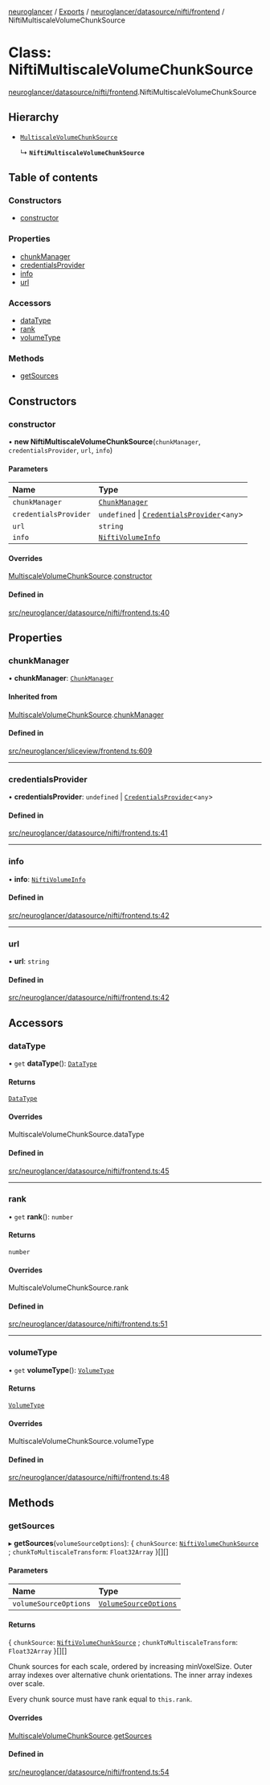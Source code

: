 [neuroglancer](../README.md) / [Exports](../modules.md) / [neuroglancer/datasource/nifti/frontend](../modules/neuroglancer_datasource_nifti_frontend.md) / NiftiMultiscaleVolumeChunkSource

# Class: NiftiMultiscaleVolumeChunkSource

[neuroglancer/datasource/nifti/frontend](../modules/neuroglancer_datasource_nifti_frontend.md).NiftiMultiscaleVolumeChunkSource

## Hierarchy

- [`MultiscaleVolumeChunkSource`](neuroglancer_sliceview_volume_frontend.MultiscaleVolumeChunkSource.md)

  ↳ **`NiftiMultiscaleVolumeChunkSource`**

## Table of contents

### Constructors

- [constructor](neuroglancer_datasource_nifti_frontend.NiftiMultiscaleVolumeChunkSource.md#constructor)

### Properties

- [chunkManager](neuroglancer_datasource_nifti_frontend.NiftiMultiscaleVolumeChunkSource.md#chunkmanager)
- [credentialsProvider](neuroglancer_datasource_nifti_frontend.NiftiMultiscaleVolumeChunkSource.md#credentialsprovider)
- [info](neuroglancer_datasource_nifti_frontend.NiftiMultiscaleVolumeChunkSource.md#info)
- [url](neuroglancer_datasource_nifti_frontend.NiftiMultiscaleVolumeChunkSource.md#url)

### Accessors

- [dataType](neuroglancer_datasource_nifti_frontend.NiftiMultiscaleVolumeChunkSource.md#datatype)
- [rank](neuroglancer_datasource_nifti_frontend.NiftiMultiscaleVolumeChunkSource.md#rank)
- [volumeType](neuroglancer_datasource_nifti_frontend.NiftiMultiscaleVolumeChunkSource.md#volumetype)

### Methods

- [getSources](neuroglancer_datasource_nifti_frontend.NiftiMultiscaleVolumeChunkSource.md#getsources)

## Constructors

### constructor

• **new NiftiMultiscaleVolumeChunkSource**(`chunkManager`, `credentialsProvider`, `url`, `info`)

#### Parameters

| Name | Type |
| :------ | :------ |
| `chunkManager` | [`ChunkManager`](neuroglancer_chunk_manager_frontend.ChunkManager.md) |
| `credentialsProvider` | `undefined` \| [`CredentialsProvider`](neuroglancer_credentials_provider.CredentialsProvider.md)<`any`\> |
| `url` | `string` |
| `info` | [`NiftiVolumeInfo`](../interfaces/neuroglancer_datasource_nifti_base.NiftiVolumeInfo.md) |

#### Overrides

[MultiscaleVolumeChunkSource](neuroglancer_sliceview_volume_frontend.MultiscaleVolumeChunkSource.md).[constructor](neuroglancer_sliceview_volume_frontend.MultiscaleVolumeChunkSource.md#constructor)

#### Defined in

[src/neuroglancer/datasource/nifti/frontend.ts:40](https://github.com/ActiveBrainAtlas2/neuroglancer/blob/91617476/src/neuroglancer/datasource/nifti/frontend.ts#L40)

## Properties

### chunkManager

• **chunkManager**: [`ChunkManager`](neuroglancer_chunk_manager_frontend.ChunkManager.md)

#### Inherited from

[MultiscaleVolumeChunkSource](neuroglancer_sliceview_volume_frontend.MultiscaleVolumeChunkSource.md).[chunkManager](neuroglancer_sliceview_volume_frontend.MultiscaleVolumeChunkSource.md#chunkmanager)

#### Defined in

[src/neuroglancer/sliceview/frontend.ts:609](https://github.com/ActiveBrainAtlas2/neuroglancer/blob/91617476/src/neuroglancer/sliceview/frontend.ts#L609)

___

### credentialsProvider

• **credentialsProvider**: `undefined` \| [`CredentialsProvider`](neuroglancer_credentials_provider.CredentialsProvider.md)<`any`\>

#### Defined in

[src/neuroglancer/datasource/nifti/frontend.ts:41](https://github.com/ActiveBrainAtlas2/neuroglancer/blob/91617476/src/neuroglancer/datasource/nifti/frontend.ts#L41)

___

### info

• **info**: [`NiftiVolumeInfo`](../interfaces/neuroglancer_datasource_nifti_base.NiftiVolumeInfo.md)

#### Defined in

[src/neuroglancer/datasource/nifti/frontend.ts:42](https://github.com/ActiveBrainAtlas2/neuroglancer/blob/91617476/src/neuroglancer/datasource/nifti/frontend.ts#L42)

___

### url

• **url**: `string`

#### Defined in

[src/neuroglancer/datasource/nifti/frontend.ts:42](https://github.com/ActiveBrainAtlas2/neuroglancer/blob/91617476/src/neuroglancer/datasource/nifti/frontend.ts#L42)

## Accessors

### dataType

• `get` **dataType**(): [`DataType`](../enums/neuroglancer_util_data_type.DataType.md)

#### Returns

[`DataType`](../enums/neuroglancer_util_data_type.DataType.md)

#### Overrides

MultiscaleVolumeChunkSource.dataType

#### Defined in

[src/neuroglancer/datasource/nifti/frontend.ts:45](https://github.com/ActiveBrainAtlas2/neuroglancer/blob/91617476/src/neuroglancer/datasource/nifti/frontend.ts#L45)

___

### rank

• `get` **rank**(): `number`

#### Returns

`number`

#### Overrides

MultiscaleVolumeChunkSource.rank

#### Defined in

[src/neuroglancer/datasource/nifti/frontend.ts:51](https://github.com/ActiveBrainAtlas2/neuroglancer/blob/91617476/src/neuroglancer/datasource/nifti/frontend.ts#L51)

___

### volumeType

• `get` **volumeType**(): [`VolumeType`](../enums/neuroglancer_sliceview_volume_base.VolumeType.md)

#### Returns

[`VolumeType`](../enums/neuroglancer_sliceview_volume_base.VolumeType.md)

#### Overrides

MultiscaleVolumeChunkSource.volumeType

#### Defined in

[src/neuroglancer/datasource/nifti/frontend.ts:48](https://github.com/ActiveBrainAtlas2/neuroglancer/blob/91617476/src/neuroglancer/datasource/nifti/frontend.ts#L48)

## Methods

### getSources

▸ **getSources**(`volumeSourceOptions`): { `chunkSource`: [`NiftiVolumeChunkSource`](neuroglancer_datasource_nifti_frontend._internal_.NiftiVolumeChunkSource.md) ; `chunkToMultiscaleTransform`: `Float32Array`  }[][]

#### Parameters

| Name | Type |
| :------ | :------ |
| `volumeSourceOptions` | [`VolumeSourceOptions`](../interfaces/neuroglancer_sliceview_volume_base.VolumeSourceOptions.md) |

#### Returns

{ `chunkSource`: [`NiftiVolumeChunkSource`](neuroglancer_datasource_nifti_frontend._internal_.NiftiVolumeChunkSource.md) ; `chunkToMultiscaleTransform`: `Float32Array`  }[][]

Chunk sources for each scale, ordered by increasing minVoxelSize.  Outer array indexes
over alternative chunk orientations.  The inner array indexes over scale.

Every chunk source must have rank equal to `this.rank`.

#### Overrides

[MultiscaleVolumeChunkSource](neuroglancer_sliceview_volume_frontend.MultiscaleVolumeChunkSource.md).[getSources](neuroglancer_sliceview_volume_frontend.MultiscaleVolumeChunkSource.md#getsources)

#### Defined in

[src/neuroglancer/datasource/nifti/frontend.ts:54](https://github.com/ActiveBrainAtlas2/neuroglancer/blob/91617476/src/neuroglancer/datasource/nifti/frontend.ts#L54)
